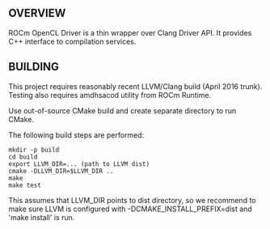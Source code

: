 ## OVERVIEW

ROCm OpenCL Driver is a thin wrapper over Clang Driver API. It provides C++ interface to compilation services.

## BUILDING

This project requires reasonably recent LLVM/Clang build (April 2016 trunk). Testing also requires amdhsacod utility from ROCm Runtime.

Use out-of-source CMake build and create separate directory to run CMake.

The following build steps are performed:

    mkdir -p build
    cd build
    export LLVM_DIR=... (path to LLVM dist)
    cmake -DLLVM_DIR=$LLVM_DIR ..
    make
    make test

This assumes that LLVM_DIR points to dist directory, so we recommend to make sure LLVM is configured
with -DCMAKE_INSTALL_PREFIX=dist and 'make install' is run.
